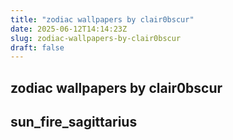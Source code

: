 ```yaml
---
title: "zodiac wallpapers by clair0bscur"
date: 2025-06-12T14:14:23Z
slug: zodiac-wallpapers-by-clair0bscur
draft: false
---
```


## zodiac wallpapers by clair0bscur

## sun_fire_sagittarius

